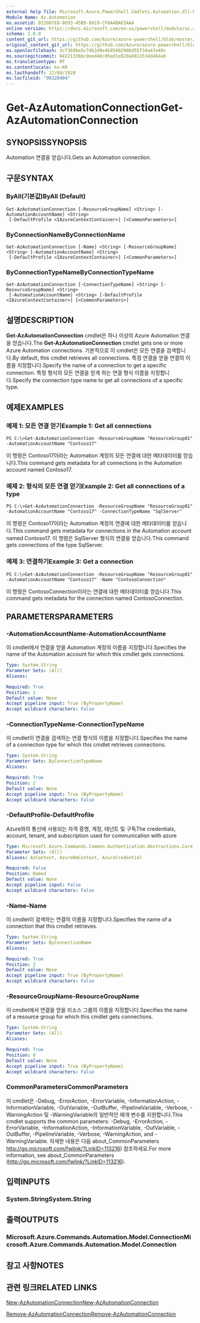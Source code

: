 ```yaml
---
external help file: Microsoft.Azure.PowerShell.Cmdlets.Automation.dll-Help.xml
Module Name: Az.Automation
ms.assetid: D12007E8-8693-45B9-8919-CF8A4BA63AAA
online version: https://docs.microsoft.com/en-us/powershell/module/az.automation/get-azautomationconnection
schema: 2.0.0
content_git_url: https://github.com/Azure/azure-powershell/blob/master/src/Automation/Automation/help/Get-AzAutomationConnection.md
original_content_git_url: https://github.com/Azure/azure-powershell/blob/master/src/Automation/Automation/help/Get-AzAutomationConnection.md
ms.openlocfilehash: 3cf369be5c7d62d9e4b85002906d55f34a47e40c
ms.sourcegitcommit: 04221336bc9eed46c05ed1e828a6811534d4b4ab
ms.translationtype: MT
ms.contentlocale: ko-KR
ms.lasthandoff: 12/08/2020
ms.locfileid: "98328404"
---
```

# <span data-ttu-id="b2653-101">Get-AzAutomationConnection</span><span class="sxs-lookup"><span data-stu-id="b2653-101">Get-AzAutomationConnection</span></span>

## <span data-ttu-id="b2653-102">SYNOPSIS</span><span class="sxs-lookup"><span data-stu-id="b2653-102">SYNOPSIS</span></span>
<span data-ttu-id="b2653-103">Automation 연결을 얻습니다.</span><span class="sxs-lookup"><span data-stu-id="b2653-103">Gets an Automation connection.</span></span>

## <span data-ttu-id="b2653-104">구문</span><span class="sxs-lookup"><span data-stu-id="b2653-104">SYNTAX</span></span>

### <span data-ttu-id="b2653-105">ByAll(기본값)</span><span class="sxs-lookup"><span data-stu-id="b2653-105">ByAll (Default)</span></span>
```
Get-AzAutomationConnection [-ResourceGroupName] <String> [-AutomationAccountName] <String>
 [-DefaultProfile <IAzureContextContainer>] [<CommonParameters>]
```

### <span data-ttu-id="b2653-106">ByConnectionName</span><span class="sxs-lookup"><span data-stu-id="b2653-106">ByConnectionName</span></span>
```
Get-AzAutomationConnection [-Name] <String> [-ResourceGroupName] <String> [-AutomationAccountName] <String>
 [-DefaultProfile <IAzureContextContainer>] [<CommonParameters>]
```

### <span data-ttu-id="b2653-107">ByConnectionTypeName</span><span class="sxs-lookup"><span data-stu-id="b2653-107">ByConnectionTypeName</span></span>
```
Get-AzAutomationConnection [-ConnectionTypeName] <String> [-ResourceGroupName] <String>
 [-AutomationAccountName] <String> [-DefaultProfile <IAzureContextContainer>] [<CommonParameters>]
```

## <span data-ttu-id="b2653-108">설명</span><span class="sxs-lookup"><span data-stu-id="b2653-108">DESCRIPTION</span></span>
<span data-ttu-id="b2653-109">**Get-AzAutomationConnection** cmdlet은 하나 이상의 Azure Automation 연결을 얻습니다.</span><span class="sxs-lookup"><span data-stu-id="b2653-109">The **Get-AzAutomationConnection** cmdlet gets one or more Azure Automation connections.</span></span>
<span data-ttu-id="b2653-110">기본적으로 이 cmdlet은 모든 연결을 검색합니다.</span><span class="sxs-lookup"><span data-stu-id="b2653-110">By default, this cmdlet retrieves all connections.</span></span>
<span data-ttu-id="b2653-111">특정 연결을 얻을 연결의 이름을 지정합니다.</span><span class="sxs-lookup"><span data-stu-id="b2653-111">Specify the name of a connection to get a specific connection.</span></span>
<span data-ttu-id="b2653-112">특정 형식의 모든 연결을 얻게 하는 연결 형식 이름을 지정합니다.</span><span class="sxs-lookup"><span data-stu-id="b2653-112">Specify the connection type name to get all connections of a specific type.</span></span>

## <span data-ttu-id="b2653-113">예제</span><span class="sxs-lookup"><span data-stu-id="b2653-113">EXAMPLES</span></span>

### <span data-ttu-id="b2653-114">예제 1: 모든 연결 얻기</span><span class="sxs-lookup"><span data-stu-id="b2653-114">Example 1: Get all connections</span></span>
```
PS C:\>Get-AzAutomationConnection -ResourceGroupName "ResourceGroup01" -AutomationAccountName "Contoso17"
```

<span data-ttu-id="b2653-115">이 명령은 Contoso17이라는 Automation 계정의 모든 연결에 대한 메타데이터를 얻습니다.</span><span class="sxs-lookup"><span data-stu-id="b2653-115">This command gets metadata for all connections in the Automation account named Contoso17.</span></span>

### <span data-ttu-id="b2653-116">예제 2: 형식의 모든 연결 얻기</span><span class="sxs-lookup"><span data-stu-id="b2653-116">Example 2: Get all connections of a type</span></span>
```
PS C:\>Get-AzAutomationConnection -ResourceGroupName "ResourceGroup01" -AutomationAccountName "Contoso17" -ConnectionTypeName "SqlServer"
```

<span data-ttu-id="b2653-117">이 명령은 Contoso17이라는 Automation 계정의 연결에 대한 메타데이터를 얻습니다.</span><span class="sxs-lookup"><span data-stu-id="b2653-117">This command gets metadata for connections in the Automation account named Contoso17.</span></span>
<span data-ttu-id="b2653-118">이 명령은 SqlServer 형식의 연결을 얻습니다.</span><span class="sxs-lookup"><span data-stu-id="b2653-118">This command gets connections of the type SqlServer.</span></span>

### <span data-ttu-id="b2653-119">예제 3: 연결하기</span><span class="sxs-lookup"><span data-stu-id="b2653-119">Example 3: Get a connection</span></span>
```
PS C:\>Get-AzAutomationConnection -ResourceGroupName "ResourceGroup01" -AutomationAccountName "Contoso17" -Name "ContosoConnection"
```

<span data-ttu-id="b2653-120">이 명령은 ContosoConnection이라는 연결에 대한 메타데이터를 얻습니다.</span><span class="sxs-lookup"><span data-stu-id="b2653-120">This command gets metadata for the connection named ContosoConnection.</span></span>

## <span data-ttu-id="b2653-121">PARAMETERS</span><span class="sxs-lookup"><span data-stu-id="b2653-121">PARAMETERS</span></span>

### <span data-ttu-id="b2653-122">-AutomationAccountName</span><span class="sxs-lookup"><span data-stu-id="b2653-122">-AutomationAccountName</span></span>
<span data-ttu-id="b2653-123">이 cmdlet에서 연결을 얻을 Automation 계정의 이름을 지정합니다.</span><span class="sxs-lookup"><span data-stu-id="b2653-123">Specifies the name of the Automation account for which this cmdlet gets connections.</span></span>

```yaml
Type: System.String
Parameter Sets: (All)
Aliases:

Required: True
Position: 1
Default value: None
Accept pipeline input: True (ByPropertyName)
Accept wildcard characters: False
```

### <span data-ttu-id="b2653-124">-ConnectionTypeName</span><span class="sxs-lookup"><span data-stu-id="b2653-124">-ConnectionTypeName</span></span>
<span data-ttu-id="b2653-125">이 cmdlet이 연결을 검색하는 연결 형식의 이름을 지정합니다.</span><span class="sxs-lookup"><span data-stu-id="b2653-125">Specifies the name of a connection type for which this cmdlet retrieves connections.</span></span>

```yaml
Type: System.String
Parameter Sets: ByConnectionTypeName
Aliases:

Required: True
Position: 2
Default value: None
Accept pipeline input: True (ByPropertyName)
Accept wildcard characters: False
```

### <span data-ttu-id="b2653-126">-DefaultProfile</span><span class="sxs-lookup"><span data-stu-id="b2653-126">-DefaultProfile</span></span>
<span data-ttu-id="b2653-127">Azure와의 통신에 사용되는 자격 증명, 계정, 테넌트 및 구독</span><span class="sxs-lookup"><span data-stu-id="b2653-127">The credentials, account, tenant, and subscription used for communication with azure</span></span>

```yaml
Type: Microsoft.Azure.Commands.Common.Authentication.Abstractions.Core.IAzureContextContainer
Parameter Sets: (All)
Aliases: AzContext, AzureRmContext, AzureCredential

Required: False
Position: Named
Default value: None
Accept pipeline input: False
Accept wildcard characters: False
```

### <span data-ttu-id="b2653-128">-Name</span><span class="sxs-lookup"><span data-stu-id="b2653-128">-Name</span></span>
<span data-ttu-id="b2653-129">이 cmdlet이 검색하는 연결의 이름을 지정합니다.</span><span class="sxs-lookup"><span data-stu-id="b2653-129">Specifies the name of a connection that this cmdlet retrieves.</span></span>

```yaml
Type: System.String
Parameter Sets: ByConnectionName
Aliases:

Required: True
Position: 2
Default value: None
Accept pipeline input: True (ByPropertyName)
Accept wildcard characters: False
```

### <span data-ttu-id="b2653-130">-ResourceGroupName</span><span class="sxs-lookup"><span data-stu-id="b2653-130">-ResourceGroupName</span></span>
<span data-ttu-id="b2653-131">이 cmdlet에서 연결을 얻을 리소스 그룹의 이름을 지정합니다.</span><span class="sxs-lookup"><span data-stu-id="b2653-131">Specifies the name of a resource group for which this cmdlet gets connections.</span></span>

```yaml
Type: System.String
Parameter Sets: (All)
Aliases:

Required: True
Position: 0
Default value: None
Accept pipeline input: True (ByPropertyName)
Accept wildcard characters: False
```

### <span data-ttu-id="b2653-132">CommonParameters</span><span class="sxs-lookup"><span data-stu-id="b2653-132">CommonParameters</span></span>
<span data-ttu-id="b2653-133">이 cmdlet은 -Debug, -ErrorAction, -ErrorVariable, -InformationAction, -InformationVariable, -OutVariable, -OutBuffer, -PipelineVariable, -Verbose, -WarningAction 및 -WarningVariable의 일반적인 매개 변수를 지원합니다.</span><span class="sxs-lookup"><span data-stu-id="b2653-133">This cmdlet supports the common parameters: -Debug, -ErrorAction, -ErrorVariable, -InformationAction, -InformationVariable, -OutVariable, -OutBuffer, -PipelineVariable, -Verbose, -WarningAction, and -WarningVariable.</span></span> <span data-ttu-id="b2653-134">자세한 내용은 다음 about_CommonParameters http://go.microsoft.com/fwlink/?LinkID=113216) 참조하세요.</span><span class="sxs-lookup"><span data-stu-id="b2653-134">For more information, see about_CommonParameters (http://go.microsoft.com/fwlink/?LinkID=113216).</span></span>

## <span data-ttu-id="b2653-135">입력</span><span class="sxs-lookup"><span data-stu-id="b2653-135">INPUTS</span></span>

### <span data-ttu-id="b2653-136">System.String</span><span class="sxs-lookup"><span data-stu-id="b2653-136">System.String</span></span>

## <span data-ttu-id="b2653-137">출력</span><span class="sxs-lookup"><span data-stu-id="b2653-137">OUTPUTS</span></span>

### <span data-ttu-id="b2653-138">Microsoft.Azure.Commands.Automation.Model.Connection</span><span class="sxs-lookup"><span data-stu-id="b2653-138">Microsoft.Azure.Commands.Automation.Model.Connection</span></span>

## <span data-ttu-id="b2653-139">참고 사항</span><span class="sxs-lookup"><span data-stu-id="b2653-139">NOTES</span></span>

## <span data-ttu-id="b2653-140">관련 링크</span><span class="sxs-lookup"><span data-stu-id="b2653-140">RELATED LINKS</span></span>

[<span data-ttu-id="b2653-141">New-AzAutomationConnection</span><span class="sxs-lookup"><span data-stu-id="b2653-141">New-AzAutomationConnection</span></span>](./New-AzAutomationConnection.md)

[<span data-ttu-id="b2653-142">Remove-AzAutomationConnection</span><span class="sxs-lookup"><span data-stu-id="b2653-142">Remove-AzAutomationConnection</span></span>](./Remove-AzAutomationConnection.md)


